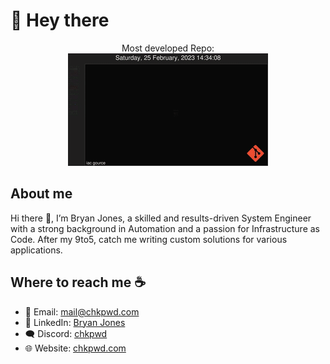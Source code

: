 # :wave: Hey there

<p align="center">
  Most developed Repo:<br>
  <img src="assets/gource.gif" alt="animated" />
</p>

## About me

Hi there 👋, I’m Bryan Jones, a skilled and results-driven System Engineer with a strong background in Automation and a passion for Infrastructure as Code. After my 9to5, catch me writing custom solutions for various applications.

## Where to reach me :coffee:

- 📧 Email: [mail@chkpwd.com](mailto:mail@chkpwd.com)
- 💼 LinkedIn: [Bryan Jones](https://www.linkedin.com/in/bryan-jones-693348252)
- 🗨️ Discord: [chkpwd](discordapp.com/users/115894081342799875)
- 🌐 Website: [chkpwd.com](https://chkpwd.com)
